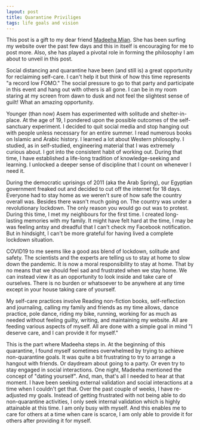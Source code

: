 ```yaml
---
layout: post
title: Quarantine Priviliges
tags: life goals and vision
---
```


This post is a gift to my dear friend [Madeeha Mian](https://www.instagram.com/xmadeeha/?hl=en). She has been surfing my website over the past few days and this in itself is encouraging for me to post more. Also, she has played a pivotal role in forming the philosophy I am about to unveil in this post.

Social distancing and quarantine have been (and still is) a great opportunity for reclaiming self-care. I can't help it but think of how this time represents "a record low FOMO." The social pressure to go to that party and participate in this event and hang out with others is all gone. I can be in my room staring at my screen from dawn to dusk and not feel the slightest sense of guilt! What an amazing opportunity.

Younger (than now) Asem has experimented with solitude and shelter-in-place. At the age of 19, I pondered upon the possible outcomes of the self-sanctuary experiment. I decided to quit social media and stop hanging out with people unless necessary for an entire summer. I read numerous books on Islamic and Arabic history. I learned a lot about Western philosophy. I studied, as in self-studied, engineering material that I was extremely curious about. I got into the consistent habit of working out. During that time, I have established a life-long tradition of knowledge-seeking and learning. I unlocked a deeper sense of discipline that I count on whenever I need it.

During the democratic uprisings of 2011 (aka the Arab Spring), our Egyptian government freaked out and decided to cut off the internet for 18 days. Everyone had to stay home as we weren't sure of how safe the country overall was. Besides there wasn't much going on. The country was under a revolutionary lockdown. The only reason you would go out was to protest. During this time, I met my neighbours for the first time. I created long-lasting memories with my family. It might have felt hard at the time, I may be was feeling antsy and dreadful that I can't check my Facebook notification. But in hindsight, I can't be more grateful for having lived a complete lockdown situation. 

COVID19 to me seems like a good ass blend of lockdown, solitude and safety. The scientists and the experts are telling us to stay at home to slow down the pandemic. It is now a moral responsibility to stay at home. That by no means that we should feel sad and frustrated when we stay home. We can instead view it as an opportunity to look inside and take care of ourselves. There is no burden or whatsoever to be anywhere at any time except in your house taking care of yourself. 

My self-care practices involve Reading non-fiction books, self-reflection and journaling, calling my family and friends as my time allows, dance practice, pole dance, riding my bike, running, working for as much as needed without feeling guilty, writing, and maintaining my website. All are feeding various aspects of myself. All are done with a simple goal in mind "I deserve care, and I can provide it for myself."

This is the part where Madeeha steps in. At the beginning of this quarantine, I found myself sometimes overwhelmed by trying to achieve non-quarantine goals. It was quite a bit frustrating to try to arrange a hangout with friends. Or daydream about going to a party. Or even try to stay engaged in social interactions. One night, Madeeha mentioned the concept of "dating yourself". And, man, that's all I needed to hear at that moment. I have been seeking external validation and social interactions at a time when I couldn't get that. Over the past couple of weeks, I have re-adjusted my goals. Instead of getting frustrated with not being able to do non-quarantine activities, I only seek internal validation which is highly attainable at this time. I am only busy with myself. And this enables me to care for others at a time when care is scarce, I am only able to provide it for others after providing it for myself.